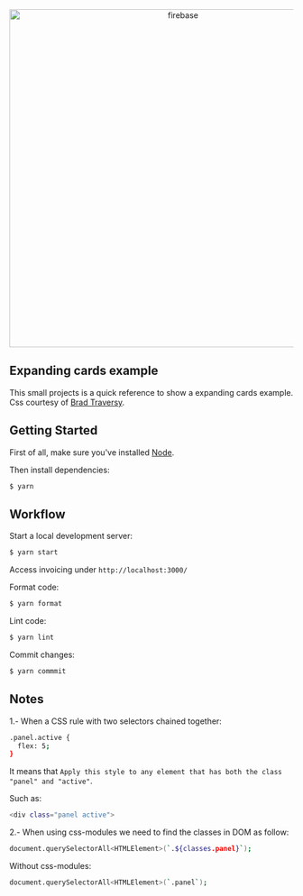 <div align="center" >
  <img src="social.png" alt="firebase" title="firebase" width="600px" />
</div>

## Expanding cards example

This small projects is a quick reference to show a expanding cards example. Css courtesy of [Brad Traversy](https://github.com/bradtraversy).

## Getting Started

First of all, make sure you&#39;ve installed [Node](https://nodejs.org).

Then install dependencies:

```bash
$ yarn
```

## Workflow

Start a local development server:

```bash
$ yarn start
```

Access invoicing under `http://localhost:3000/`

Format code:

```bash
$ yarn format
```

Lint code:

```bash
$ yarn lint
```

Commit changes:

```bash
$ yarn commmit
```

## Notes

1.- When a CSS rule with two selectors chained together:

```bash
.panel.active {
  flex: 5;
}
```

It means that `Apply this style to any element that has both the class "panel" and "active"`.

Such as:

```bash
<div class="panel active">
```

2.- When using css-modules we need to find the classes in DOM as follow:

```bash
document.querySelectorAll<HTMLElement>(`.${classes.panel}`);
```

Without css-modules:

```bash
document.querySelectorAll<HTMLElement>(`.panel`);
```
